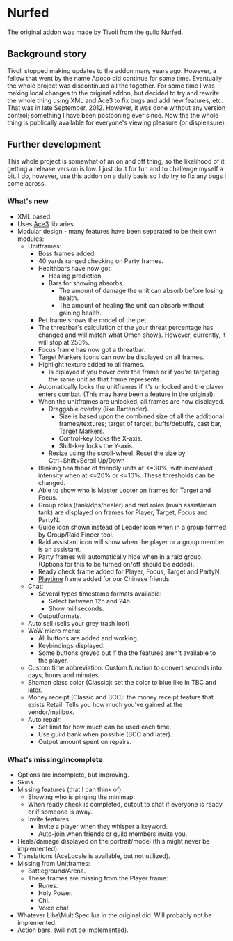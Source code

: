 # Nurfed
The original addon was made by Tivoli from the guild [Nurfed](http://www.nurfed.com).

## Background story
Tivoli stopped making updates to the addon many years ago. However, a fellow that went by the name Apoco did continue for some time. Eventually the whole project was discontinued all the together. For some time I was making local changes to the original addon, but decided to try and rewrite the whole thing using XML and Ace3 to fix bugs and add new features, etc. That was in late September, 2012. However, it was done without any version control; something I have been postponing ever since. Now the the whole thing is publically available for everyone's viewing pleasure (or displeasure).

## Further development
This whole project is somewhat of an on and off thing, so the likelihood of it getting a release version is low. I just do it for fun and to challenge myself a bit. I do, however, use this addon on a daily basis so I do try to fix any bugs I come across.

### What's new
* XML based.
* Uses [Ace3](http://www.wowace.com/addons/ace3/) libraries.
* Modular design - many features have been separated to be their own modules:
	* Unitframes:
		* Boss frames added.
		* 40 yards ranged checking on Party frames.
		* Healthbars have now got:
			* Healing prediction.
			* Bars for showing absorbs.
				* The amount of damage the unit can absorb before losing health.
				* The amount of healing the unit can absorb without gaining health.
		* Pet frame shows the model of the pet.
		* The threatbar's calculation of the your threat percentage has changed and will match what Omen shows. However, currently, it will stop at 250%.
		* Focus frame has now got a threatbar.
		* Target Markers icons can now be displayed on all frames.
		* Highlight texture added to all frames.
			* Is diplayed if you hover over the frame or if you're targeting the same unit as that frame represents.
		* Automatically locks the unitframes if it's unlocked and the player enters combat. (This may have been a feature in the original).
		* When the unitframes are unlocked, all frames are now displayed.
			* Draggable overlay (like Bartender).
				* Size is based upon the combined size of all the additional frames/textures; target of target, buffs/debuffs, cast bar, Target Markers.
				* Control-key locks the X-axis.
				* Shift-key locks the Y-axis.
			* Resize using the scroll-wheel. Reset the size by Ctrl+Shift+Scroll Up/Down
		* Blinking healthbar of friendly units at <=30%, with increased intensity when at <=20% or <=10%. These thresholds can be changed.
		* Able to show who is Master Looter on frames for Target and Focus.
		* Group roles (tank/dps/healer) and raid roles (main assist/main tank) are displayed on frames for Player, Target, Focus and PartyN.
		* Guide icon shown instead of Leader icon when in a group formed by Group/Raid Finder tool.
		* Raid assistant icon will show when the player or a group member is an assistant.
		* Party frames will automatically hide when in a raid group. (Options for this to be turned on/off should be added).
		* Ready check frame added for Player, Focus, Target and PartyN.
		* [Playtime](http://wow.gamepedia.com/API_PartialPlayTime) frame added for our Chinese friends.
	* Chat:
		* Several types timestamp formats available:
			* Select between 12h and 24h.
			* Show milliseconds.
		* Outputformats.
	* Auto sell (sells your grey trash loot)
	* WoW micro menu:
		* All buttons are added and working.
		* Keybindings displayed.
		* Some buttons greyed out if the the features aren't available to the player.
	* Custom time abbreviation: Custom function to convert seconds into days, hours and minutes.
	* Shaman class color (Classic): set the color to blue like in TBC and later.
	* Money receipt (Classic and BCC): the money receipt feature that exists Retail. Tells you how much you've gained at the vendor/mailbox.
	* Auto repair:
		* Set limit for how much can be used each time.
		* Use guild bank when possible (BCC and later).
		* Output amount spent on repairs.
	

### What's missing/incomplete
* Options are incomplete, but improving.
* Skins.
* Missing features (that I can think of):
	* Showing who is pinging the minimap.
	* When ready check is completed, output to chat if everyone is ready or if someone is away.
	* Invite features:
		* Invite a player when they whisper a keyword.
		* Auto-join when friends or guild members invite you.
* Heals/damage displayed on the portrait/model (this might never be implemented).
* Translations (AceLocale is available, but not utilized).
* Missing from Unitframes:
	* Battleground/Arena.
	* These frames are missing from the Player frame:
		* Runes.
		* Holy Power.
		* Chi.
		* Voice chat
* Whatever Libs\MultiSpec.lua in the original did. Will probably not be implemented.
* Action bars. (will not be implemented).